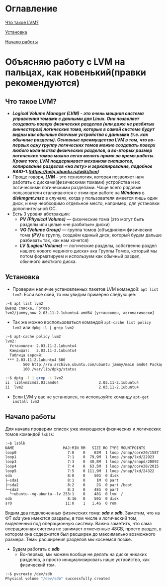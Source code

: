 # Оглавление

[Что такое LVM?](#что-такое-lvm)

[Установка](#установка)

[Начало работы](#начало-работы)

# Объясняю работу с LVM на пальцах, как новенький(правки рекомендуются)
## Что такое LVM?
- *__Logical Volume Manager (LVM) - это очень мощная система управления томами с данными для Linux. Она позволяет создавать поверх физических разделов (или даже не разбитых винчестеров) логические тома, которые в самой системе будут видны как обычные блочные устройства с данными (т.е. как обычные разделы). Основные преимущества LVM в том, что во-первых одну группу логических томов можно создавать поверх любого количества физических разделов, а во-вторых размер логических томов можно легко менять прямо во время работы. Кроме того, LVM поддерживает механизм снапшотов, копирование разделов «на лету» и зеркалирование, подобное RAID-1.(https://help.ubuntu.ru/wiki/lvm)__*
- Проще говоря, *__LVM__* - это технология, которая позволяет нам работать с дисками(физическими томами) устройства и их логическими логическими разделами. Чаще всего рядовые пользователи сталкиваются с этим при работе на *__Windows__* в *__diskmgmt.msc__* в случаях, когда у пользователя имеется лишь один диск, и ему необходимо отдельное место, например, для установки дополнительной ОС.
- Есть 3 уровня абстракции:
  - *__PV (Physical Volume)__* — физические тома (это могут быть разделы или целые «не разбитые» диски)
  - *__VG (Volume Group)__* — группа томов (объединяем физические тома *__(PV)__* в группу, создаём единый диск, который будем дальше разбивать так, как нам хочется)
  - *__LV (Logical Volume)__* — логические разделы, собственно раздел нашего нового «единого диска» ака Группы Томов, который мы потом форматируем и используем как обычный раздел, обычного жёсткого диска.
## Установка
- Проверим наличие установленных пакетов LVM командой: `apt list lvm2`. Если все окей, то мы увидим примерно следующее:
```bash
:~$ apt list lvm2
Вывод списка… Готово
lvm2/jammy,now 2.03.11-2.1ubuntu4 amd64 [установлен, автоматически]
```
- Так же можно воспользоваться командой `apt-cache list policy lvm2` или `dpkg -l | grep lvm2`
```bash
:~$ apt-cache policy lvm2
lvm2:
  Установлен: 2.03.11-2.1ubuntu4
  Кандидат:   2.03.11-2.1ubuntu4
  Таблица версий:
 *** 2.03.11-2.1ubuntu4 500
        500 http://ru.archive.ubuntu.com/ubuntu jammy/main amd64 Packages
        100 /var/lib/dpkg/status
```
```bash
:~$ dpkg -l | grep -i lvm2
ii  liblvm2cmd2.03:amd64                  2.03.11-2.1ubuntu4                      amd64        LVM2 command library
ii  lvm2                                  2.03.11-2.1ubuntu4                      amd64        Linux Logical Volume Manager
```
- Если LVM у вас не установлен, то используйте команду `apt-get install lvm2`
## Начало работы
Для начала проверим список уже имеющихся физических и логических томов командой `lsblk`:
```bash
:~$ lsblk
NAME                      MAJ:MIN RM   SIZE RO TYPE MOUNTPOINTS
loop0                       7:0    0    62M  1 loop /snap/core20/1587
loop1                       7:1    0  79,9M  1 loop /snap/lxd/22923
loop3                       7:3    0  40,8M  1 loop /snap/snapd/20092
loop4                       7:4    0  63,5M  1 loop /snap/core20/2015
loop5                       7:5    0 111,9M  1 loop /snap/lxd/24322
sda                         8:0    0    50G  0 disk
├─sda1                      8:1    0     1M  0 part
├─sda2                      8:2    0     2G  0 part /boot
└─sda3                      8:3    0    48G  0 part
  └─ubuntu--vg-ubuntu--lv 253:1    0    48G  0 lvm  /
sdb                         8:16   0    50G  0 disk
sr0                        11:0    1   1,4G  0 rom
```
Видим два подключенных физических тома: *__sda__* и *__sdb__*. Заметим, что на ФТ *_sda_* уже имеются разделы, в том числе и логический том, выделенный под операционную систему. Важно заметить, что сама операционная система не занимает отмеченные 48GB, просто раздел, в котором она содержится был расширен до максимально возможного размера. Темы расширения разделов мы коснемся позже.

- Будем работать с *__sdb__*
  - Во-первых, мы можем вообще не делать на диске никаких разделов, а просто инициализировать наше устройство, как физический том.
```bash
:~$ pvcreate /dev/sdb
Physical volume "/dev/sdb" successfully created
```
